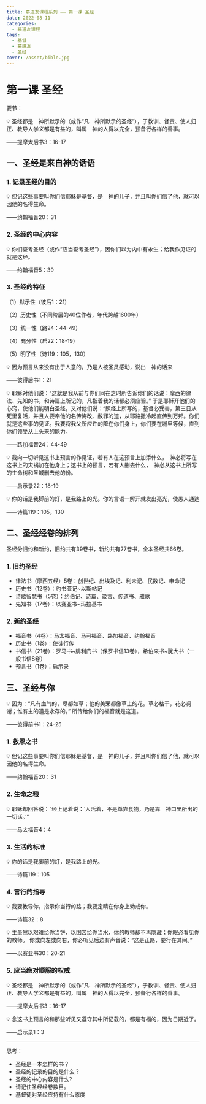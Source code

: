 ```yaml
---
title: 慕道友课程系列 —— 第一课 圣经
date: 2022-08-11
categories:
  - 慕道友课程
tags:
  - 基督
  - 慕道友
  - 圣经
cover: /asset/bible.jpg
---
```


# 第一课  圣经

要节：

<aside>
💡 圣经都是　神所默示的（或作“凡　神所默示的圣经”），于教训、督责、使人归正、教导人学义都是有益的，叫属　神的人得以完全，预备行各样的善事。

——提摩太后书3：16-17
</aside>

## 一、圣经是来自神的话语

### 1. 记录圣经的目的

<aside>
💡 但记这些事要叫你们信耶稣是基督，是　神的儿子，并且叫你们信了他，就可以因他的名得生命。

——约翰福音20：31

</aside>

### 2. 圣经的中心内容

<aside>
💡 你们查考圣经（或作“应当查考圣经”），因你们以为内中有永生；给我作见证的就是这经。

——约翰福音5：39

</aside>

### 3. 圣经的特征

（1）默示性（彼后1：21）

（2）历史性（不同阶层的40位作者，年代跨越1600年）

（3）统一性（路24：44-49）

（4）充分性（启22：18-19）

（5）明了性（诗119：105，130）

<aside>
💡 因为预言从来没有出于人意的，乃是人被圣灵感动，说出　神的话来

——彼得后书1：21

💡 耶稣对他们说：“这就是我从前与你们同在之时所告诉你们的话说：摩西的律法、先知的书，和诗篇上所记的，凡指着我的话都必须应验。” 于是耶稣开他们的心窍，使他们能明白圣经，又对他们说：“照经上所写的，基督必受害，第三日从死里复活，并且人要奉他的名传悔改、赦罪的道，从耶路撒冷起直传到万邦。你们就是这些事的见证。我要将我父所应许的降在你们身上，你们要在城里等候，直到你们领受从上头来的能力。

——路加福音24：44-49

💡 我向一切听见这书上预言的作见证，若有人在这预言上加添什么，　神必将写在这书上的灾祸加在他身上；这书上的预言，若有人删去什么，　神必从这书上所写的生命树和圣城删去他的份。

——启示录22：18-19

💡 你的话是我脚前的灯，是我路上的光。你的言语一解开就发出亮光，使愚人通达

——诗篇119：105，130

</aside>

## 二、圣经经卷的排列

圣经分旧约和新约，旧约共有39卷书，新约共有27卷书，全本圣经共66卷。

### 1. 旧约圣经

- 律法书（摩西五经）5卷：创世纪、出埃及记、利未记、民数记、申命记
- 历史书（12卷）：约书亚记~以斯帖记
- 诗歌智慧书（5卷）：约伯记、诗篇、箴言、传道书、雅歌
- 先知书（17卷）：以赛亚书~玛拉基书

### 2. 新约圣经

- 福音书（4卷）：马太福音、马可福音、路加福音、约翰福音
- 历史书（1卷）：使徒行传
- 书信书（21卷）：罗马书~腓利门书（保罗书信13卷），希伯来书~犹大书（一般书信8卷）
- 预言书（1卷）：启示录

## 三、圣经与你

<aside>
💡 因为：“凡有血气的，尽都如草；他的美荣都像草上的花。草必枯干，花必凋谢；惟有主的道是永存的。” 所传给你们的福音就是这道。

——彼得前书1：24-25

</aside>

### 1. 救恩之书

<aside>
💡 但记这些事要叫你们信耶稣是基督，是　神的儿子，并且叫你们信了他，就可以因他的名得生命。

——约翰福音20：31

</aside>

### 2. 生命之粮

<aside>
💡 耶稣却回答说：“经上记着说：‘人活着，不是单靠食物，乃是靠　神口里所出的一切话。’”

——马太福音4：4

</aside>

### 3. 生活的标准

<aside>
💡 你的话是我脚前的灯，是我路上的光。

——诗篇119：105

</aside>

### 4. 言行的指导

<aside>
💡 我要教导你，指示你当行的路；我要定睛在你身上劝戒你。

——诗篇32：8

💡 主虽然以艰难给你当饼，以困苦给你当水，你的教师却不再隐藏；你眼必看见你的教师。 你或向左或向右，你必听见后边有声音说：“这是正路，要行在其间。”

——以赛亚书30：20-21

</aside>

### 5. 应当绝对顺服的权威

<aside>
💡 圣经都是　神所默示的（或作“凡　神所默示的圣经”），于教训、督责、使人归正、教导人学义都是有益的，叫属　神的人得以完全，预备行各样的善事。

——提摩太后书3：16-17

💡 念这书上预言的和那些听见又遵守其中所记载的，都是有福的，因为日期近了。

——启示录1：3

</aside>

---

思考：
- 圣经是一本怎样的书？
- 圣经的记录的目的是什么？
- 圣经的中心内容是什么?
- 请记住圣经经卷数目。
- 基督徒对圣经应持有什么态度